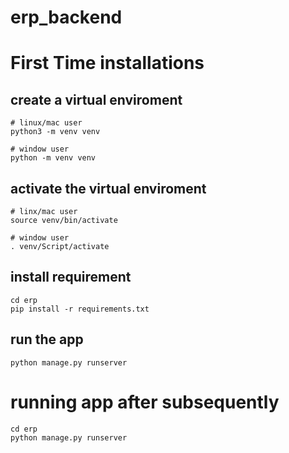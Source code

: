 # erp_backend


# First Time installations
## create a virtual enviroment
```
# linux/mac user
python3 -m venv venv

# window user
python -m venv venv
```

## activate the virtual enviroment
```
# linx/mac user
source venv/bin/activate

# window user
. venv/Script/activate
```

## install requirement 
```
cd erp
pip install -r requirements.txt
```

## run the app
```
python manage.py runserver
```

# running app after subsequently
```
cd erp
python manage.py runserver
```